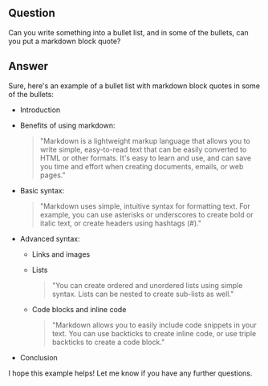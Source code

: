 ## Question

Can you write something into a bullet list, and in some of the bullets, can you put a markdown block quote?

## Answer

Sure, here's an example of a bullet list with markdown block quotes in some of the bullets:

- Introduction

- Benefits of using markdown:

   > "Markdown is a lightweight markup language that allows you to write simple, easy-to-read text that can be easily converted to HTML or other formats. It's easy to learn and use, and can save you time and effort when creating documents, emails, or web pages."
   >

- Basic syntax:

   > "Markdown uses simple, intuitive syntax for formatting text. For example, you can use asterisks or underscores to create bold or italic text, or create headers using hashtags (#)."
   >

- Advanced syntax:

   - Links and images
   - Lists
      > "You can create ordered and unordered lists using simple syntax. Lists can be nested to create sub-lists as well."
      >

   - Code blocks and inline code
      > "Markdown allows you to easily include code snippets in your text. You can use backticks to create inline code, or use triple backticks to create a code block."
      >

- Conclusion

I hope this example helps! Let me know if you have any further questions.

